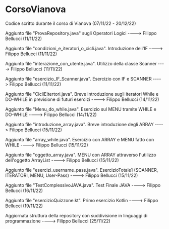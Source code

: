 # CorsoVianova
Codice scritto durante il corso di Vianova (07/11/22 - 20/12/22)

Aggiunto file "ProvaRepository.java" sugli Operatori Logici ----> Filippo Bellucci (11/11/22)

Aggiunto file "condizioni_e_iteratori_o_cicli.java". Introduzione dell'IF ----> Filippo Bellucci (11/11/22)

Aggiunto file "interazione_con_utente.java". Utilizzo della classe Scanner ----> Filippo Bellucci (11/11/22)

Aggiunto file "esercizio_IF_Scanner.java". Esercizio con IF e SCANNER ----> Filippo Bellucci (11/11/22)

Aggiunto file "CicliEItertori.java". Breve introduzione sugli iteratori While e DO-WHILE in previsione di futuri esercizi ----> Filippo Bellucci (14/11/22)

Aggiunto file "Menu_do_while.java". Esercizio sul MENU tramite WHILE e DO-WHILE ----> Filippo Bellucci (14/11/22)

Aggiunto file "introduzione_array.java". Breve introduzione degli ARRAY ----> Filippo Bellucci (15/11/22)

Aggiunto file "array_while.java". Esercizio con ARRAY e MENU fatto con WHILE ----> Filippo Bellucci (15/11/22)

Aggiunto file "oggetto_array.java". MENU con ARRAY attraverso l'utilizzo dell'oggetto ArrayList ----> Filippo Bellucci (15/11/22)

Aggiunto file "esercizi_username_pass.java". EsercizioTotale1 (SCANNER, ITERATORI, MENU, User-Pass) ----> Filippo Bellucci (15/11/22)

Aggiunto file "TestComplessivoJAVA.java". Test Finale JAVA ----> Filippo Bellucci (16/11/22)

Aggiunto file "esercizioQuizzone.kt". Primo esercizio Kotlin ----> Filippo Bellucci (19/11/22)

Aggiornata struttura della repository con suddivisione in linguaggi di programmazione ----> Filippo Bellucci (25/11/22)
